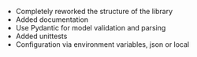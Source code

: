 - Completely reworked the structure of the library
- Added documentation  
- Use Pydantic for model validation and parsing
- Added unittests
- Configuration via environment variables, json or local
